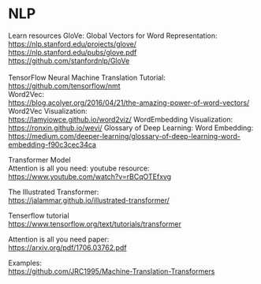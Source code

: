 # NLP
Learn resources
GloVe: Global Vectors for Word Representation: <br/>
https://nlp.stanford.edu/projects/glove/ <br/>
https://nlp.stanford.edu/pubs/glove.pdf <br/>
https://github.com/stanfordnlp/GloVe <br/>
<br/>
TensorFlow Neural Machine Translation Tutorial: <br/>
https://github.com/tensorflow/nmt <br/>
Word2Vec: <br/>
https://blog.acolyer.org/2016/04/21/the-amazing-power-of-word-vectors/
Word2Vec Visualization: <br/>
https://lamyiowce.github.io/word2viz/
WordEmbedding Visualization: <br/>
https://ronxin.github.io/wevi/
Glossary of Deep Learning: Word Embedding: <br/>
https://medium.com/deeper-learning/glossary-of-deep-learning-word-embedding-f90c3cec34ca

Transformer Model <br/>
Attention is all you need: youtube resource: <br/>
https://www.youtube.com/watch?v=rBCqOTEfxvg

The Illustrated Transformer: <br/>
https://jalammar.github.io/illustrated-transformer/  

Tenserflow tutorial <br/>
https://www.tensorflow.org/text/tutorials/transformer

Attention is all you need paper: <br/>
https://arxiv.org/pdf/1706.03762.pdf

Examples: <br/>
https://github.com/JRC1995/Machine-Translation-Transformers
